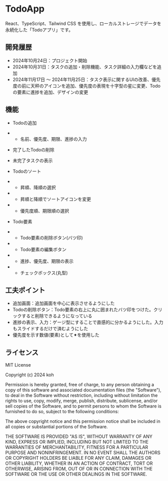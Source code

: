 # TodoApp

React、TypeScript、Tailwind CSS を使用し、ローカルストレージでデータを永続化した「Todoアプリ」です。

## 開発履歴

- 2024年10月24日：プロジェクト開始
- 2024年10月31日：タスクの追加・削除機能、タスク詳細の入力欄などを追加
- 2024年11月17日 ～ 2024年11月25日：タスク表示に関するUIの改善、優先度の前に天秤のアイコンを追加、優先度の表現を十字型の星に変更、Todoの要素に進捗を追加、デザインの変更

## 機能

- Todoの追加
- - 名前、優先度、期限、進捗の入力
- 完了したTodoの削除
- 未完了タスクの表示
- Todoのソート
- - 昇順、降順の選択
- - 昇順と降順でソートアイコンを変更
- - 優先度順、期限順の選択

- Todo要素
- - Todo要素の削除ボタン(バツ印)
- - Todo要素の編集ボタン
- - 進捗、優先度、期限の表示
- - チェックボックス(丸型)

## 工夫ポイント

- 追加画面：追加画面を中心に表示させるようにした
- Todoの削除ボタン：Todo要素の右上に丸に囲まれたバツ印をつけた。クリックすると削除できるようになっている
- 進捗の表示、入力：ゲージ型にすることで直感的に分かるようにした。入力もスライドするだけで済むようにした
- 優先度を示す数値(要素)として✦を使用した

## ライセンス

MIT License

Copyright (c) 2024 koh

Permission is hereby granted, free of charge, to any person obtaining a copy
of this software and associated documentation files (the "Software"), to deal
in the Software without restriction, including without limitation the rights
to use, copy, modify, merge, publish, distribute, sublicense, and/or sell
copies of the Software, and to permit persons to whom the Software is
furnished to do so, subject to the following conditions:

The above copyright notice and this permission notice shall be included in all
copies or substantial portions of the Software.

THE SOFTWARE IS PROVIDED "AS IS", WITHOUT WARRANTY OF ANY KIND, EXPRESS OR
IMPLIED, INCLUDING BUT NOT LIMITED TO THE WARRANTIES OF MERCHANTABILITY,
FITNESS FOR A PARTICULAR PURPOSE AND NONINFRINGEMENT. IN NO EVENT SHALL THE
AUTHORS OR COPYRIGHT HOLDERS BE LIABLE FOR ANY CLAIM, DAMAGES OR OTHER
LIABILITY, WHETHER IN AN ACTION OF CONTRACT, TORT OR OTHERWISE, ARISING FROM,
OUT OF OR IN CONNECTION WITH THE SOFTWARE OR THE USE OR OTHER DEALINGS IN THE
SOFTWARE.
